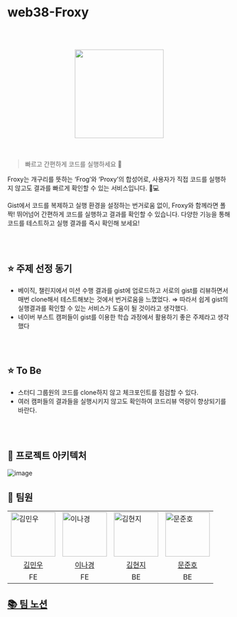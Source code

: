 # web38-Froxy
<br/><br/>
<div align="center"><img src="https://github.com/user-attachments/assets/dfe6fff4-5cbe-458e-bb57-a6cc3b2b9efd" width="200"></div>
<br/><br/>

> 빠르고 간편하게 코드를 실행하세요 🐸

Froxy는 개구리를 뜻하는 ‘Frog’와 ‘Proxy’의 합성어로, 사용자가 직접 코드를 실행하지 않고도 결과를 빠르게 확인할 수 있는 서비스입니다. 🐸💻

Gist에서 코드를 복제하고 실행 환경을 설정하는 번거로움 없이, Froxy와 함께라면 폴짝! 뛰어넘어 간편하게 코드를 실행하고 결과를 확인할 수 있습니다. 다양한 기능을 통해 코드를 테스트하고 실행 결과를 즉시 확인해 보세요!

<br/><br/>

## ⭐️ 주제 선정 동기

- 베이직, 챌린지에서 미션 수행 결과를 gist에 업로드하고 서로의 gist를 리뷰하면서 매번 clone해서 테스트해보는 것에서 번거로움을 느꼈었다.
⇒ 따라서 쉽게 gist의 실행결과를 확인할 수 있는 서비스가 도움이 될 것이라고 생각했다.
- 네이버 부스트 캠퍼들이 gist를 이용한 학습 과정에서 활용하기 좋은 주제라고 생각했다

<br/><br/>

## ⭐️ To Be
- 스터디 그룹원의 코드를 clone하지 않고 체크포인트를 점검할 수 있다.
- 여러 캠퍼들의 결과들을 실행시키지 않고도 확인하여 코드리뷰 역량이 향상되기를 바란다.

<br/><br/>

## 🔧 프로젝트 아키텍처
![image](https://github.com/user-attachments/assets/3b99d8b7-84e7-4555-a397-25757a067f2e)


## 👥 팀원

<table>
  <tr>
    <td><img src="https://github.com/user-attachments/assets/16d8c713-8cb1-45d0-b737-758191db6e95?s=64&v=4" alt="김민우" width="100"></td>
    <td><img src="https://github.com/user-attachments/assets/cb090f5e-5d7a-419e-92c9-f63fa6e3e1f0?s=64&v=4" alt="이나경" width="100"></td>
    <td><img src="https://github.com/user-attachments/assets/01719095-beaa-42f2-814e-8314dc184ca6?s=64&v=4" alt="김현지" width="100"></td>
    <td><img src="https://github.com/user-attachments/assets/bd0b3f0c-908b-4d1e-91fc-86cf0433e425?s=64&v=4" alt="문준호" width="100"></td>
  </tr>
  <tr>
    <td align="center"><a href="https://github.com/ATeals">김민우</a></td>
    <td align="center"><a href="https://github.com/naarang">이나경</a></td>
    <td align="center"><a href="https://github.com/kimhji">김현지</a></td>
    <td align="center"><a href="https://github.com/mjh000526">문준호</a></td>
  </tr>
  
  <tr>
    <td align="center">FE</td>
    <td align="center">FE</td>
    <td align="center">BE</td>
    <td align="center">BE</td>
  </tr>
</table>

## [📚 팀 노션](https://freckle-calliandra-79a.notion.site/Team38-F-Rog-12d9038c617380509fbdf4eb928e4238)
